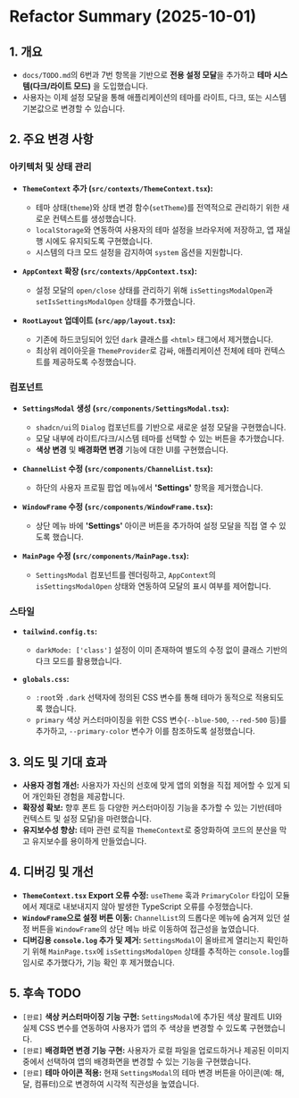 # Refactor Summary (2025-10-01)

## 1. 개요

- `docs/TODO.md`의 6번과 7번 항목을 기반으로 **전용 설정 모달**을 추가하고 **테마 시스템(다크/라이트 모드)** 을 도입했습니다.
- 사용자는 이제 설정 모달을 통해 애플리케이션의 테마를 라이트, 다크, 또는 시스템 기본값으로 변경할 수 있습니다.

## 2. 주요 변경 사항

### 아키텍처 및 상태 관리

- **`ThemeContext` 추가 (`src/contexts/ThemeContext.tsx`):**
  - 테마 상태(`theme`)와 상태 변경 함수(`setTheme`)를 전역적으로 관리하기 위한 새로운 컨텍스트를 생성했습니다.
  - `localStorage`와 연동하여 사용자의 테마 설정을 브라우저에 저장하고, 앱 재실행 시에도 유지되도록 구현했습니다.
  - 시스템의 다크 모드 설정을 감지하여 `system` 옵션을 지원합니다.

- **`AppContext` 확장 (`src/contexts/AppContext.tsx`):**
  - 설정 모달의 `open/close` 상태를 관리하기 위해 `isSettingsModalOpen`과 `setIsSettingsModalOpen` 상태를 추가했습니다.

- **`RootLayout` 업데이트 (`src/app/layout.tsx`):**
  - 기존에 하드코딩되어 있던 `dark` 클래스를 `<html>` 태그에서 제거했습니다.
  - 최상위 레이아웃을 `ThemeProvider`로 감싸, 애플리케이션 전체에 테마 컨텍스트를 제공하도록 수정했습니다.

### 컴포넌트

- **`SettingsModal` 생성 (`src/components/SettingsModal.tsx`):**
  - `shadcn/ui`의 `Dialog` 컴포넌트를 기반으로 새로운 설정 모달을 구현했습니다.
  - 모달 내부에 라이트/다크/시스템 테마를 선택할 수 있는 버튼을 추가했습니다.
  - **색상 변경** 및 **배경화면 변경** 기능에 대한 UI를 구현했습니다.

- **`ChannelList` 수정 (`src/components/ChannelList.tsx`):**
  - 하단의 사용자 프로필 팝업 메뉴에서 **'Settings'** 항목을 제거했습니다.

- **`WindowFrame` 수정 (`src/components/WindowFrame.tsx`):**
  - 상단 메뉴 바에 **'Settings'** 아이콘 버튼을 추가하여 설정 모달을 직접 열 수 있도록 했습니다.

- **`MainPage` 수정 (`src/components/MainPage.tsx`):**
  - `SettingsModal` 컴포넌트를 렌더링하고, `AppContext`의 `isSettingsModalOpen` 상태와 연동하여 모달의 표시 여부를 제어합니다.

### 스타일

- **`tailwind.config.ts`:**
  - `darkMode: ['class']` 설정이 이미 존재하여 별도의 수정 없이 클래스 기반의 다크 모드를 활용했습니다.

- **`globals.css`:**
  - `:root`와 `.dark` 선택자에 정의된 CSS 변수를 통해 테마가 동적으로 적용되도록 했습니다.
  - `primary` 색상 커스터마이징을 위한 CSS 변수(`--blue-500`, `--red-500` 등)를 추가하고, `--primary-color` 변수가 이를 참조하도록 설정했습니다.

## 3. 의도 및 기대 효과

- **사용자 경험 개선:** 사용자가 자신의 선호에 맞게 앱의 외형을 직접 제어할 수 있게 되어 개인화된 경험을 제공합니다.
- **확장성 확보:** 향후 폰트 등 다양한 커스터마이징 기능을 추가할 수 있는 기반(테마 컨텍스트 및 설정 모달)을 마련했습니다.
- **유지보수성 향상:** 테마 관련 로직을 `ThemeContext`로 중앙화하여 코드의 분산을 막고 유지보수를 용이하게 만들었습니다.

## 4. 디버깅 및 개선

- **`ThemeContext.tsx` Export 오류 수정:** `useTheme` 훅과 `PrimaryColor` 타입이 모듈에서 제대로 내보내지지 않아 발생한 TypeScript 오류를 수정했습니다.
- **`WindowFrame`으로 설정 버튼 이동:** `ChannelList`의 드롭다운 메뉴에 숨겨져 있던 설정 버튼을 `WindowFrame`의 상단 메뉴 바로 이동하여 접근성을 높였습니다.
- **디버깅용 `console.log` 추가 및 제거:** `SettingsModal`이 올바르게 열리는지 확인하기 위해 `MainPage.tsx`에 `isSettingsModalOpen` 상태를 추적하는 `console.log`를 임시로 추가했다가, 기능 확인 후 제거했습니다.

## 5. 후속 TODO

- `[완료]` **색상 커스터마이징 기능 구현:** `SettingsModal`에 추가된 색상 팔레트 UI와 실제 CSS 변수를 연동하여 사용자가 앱의 주 색상을 변경할 수 있도록 구현했습니다.
- `[완료]` **배경화면 변경 기능 구현:** 사용자가 로컬 파일을 업로드하거나 제공된 이미지 중에서 선택하여 앱의 배경화면을 변경할 수 있는 기능을 구현했습니다.
- `[완료]` **테마 아이콘 적용:** 현재 `SettingsModal`의 테마 변경 버튼을 아이콘(예: 해, 달, 컴퓨터)으로 변경하여 시각적 직관성을 높였습니다.